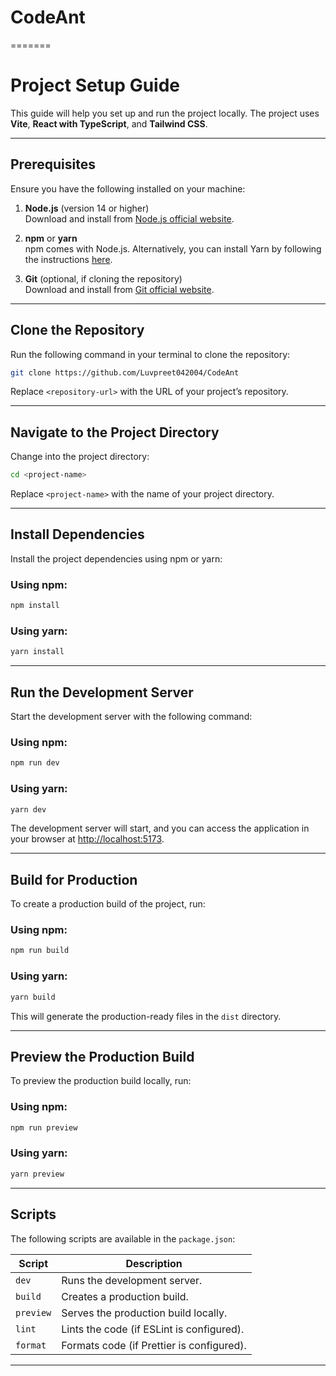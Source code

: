 # CodeAnt
=======
# **Project Setup Guide**

This guide will help you set up and run the project locally. The project uses **Vite**, **React with TypeScript**, and **Tailwind CSS**.

---

## **Prerequisites**

Ensure you have the following installed on your machine:

1. **Node.js** (version 14 or higher)  
   Download and install from [Node.js official website](https://nodejs.org/).

2. **npm** or **yarn**  
   npm comes with Node.js. Alternatively, you can install Yarn by following the instructions [here](https://yarnpkg.com/).

3. **Git** (optional, if cloning the repository)  
   Download and install from [Git official website](https://git-scm.com/).

---

## **Clone the Repository**

Run the following command in your terminal to clone the repository:

```bash
git clone https://github.com/Luvpreet042004/CodeAnt
```

Replace `<repository-url>` with the URL of your project’s repository.

---

## **Navigate to the Project Directory**

Change into the project directory:

```bash
cd <project-name>
```

Replace `<project-name>` with the name of your project directory.

---

## **Install Dependencies**

Install the project dependencies using npm or yarn:

### Using npm:
```bash
npm install
```

### Using yarn:
```bash
yarn install
```

---

## **Run the Development Server**

Start the development server with the following command:

### Using npm:
```bash
npm run dev
```

### Using yarn:
```bash
yarn dev
```

The development server will start, and you can access the application in your browser at [http://localhost:5173](http://localhost:5173).

---

## **Build for Production**

To create a production build of the project, run:

### Using npm:
```bash
npm run build
```

### Using yarn:
```bash
yarn build
```

This will generate the production-ready files in the `dist` directory.

---

## **Preview the Production Build**

To preview the production build locally, run:

### Using npm:
```bash
npm run preview
```

### Using yarn:
```bash
yarn preview
```

---

## **Scripts**

The following scripts are available in the `package.json`:

| Script         | Description                                     |
| -------------- | ----------------------------------------------- |
| `dev`          | Runs the development server.                   |
| `build`        | Creates a production build.                    |
| `preview`      | Serves the production build locally.           |
| `lint`         | Lints the code (if ESLint is configured).       |
| `format`       | Formats code (if Prettier is configured).       |

---

